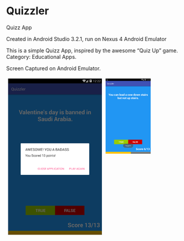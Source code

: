 # Quizzler
Quizz App

Created in Android Studio 3.2.1, run on Nexus 4 Android Emulator

This is a simple Quizz App, inspired by the awesome “Quiz Up” game. Category: Educational Apps.

Screen Captured on Android Emulator.

<div class="row" style="content: ""; clear: both; display: table;">
  <div>
    <img src="https://github.com/kelvinator07/Quizzler/blob/master/Screenshot_2018-10-26-12-22-58.png" style="width:100%; float: left; width: 50%; padding: 5px;">
  </div>
  <div class="column">
    <img src="https://github.com/kelvinator07/Quizzler/blob/master/Screenshot_2018-10-26-12-23-44.png" style="width:100%; float: left; width: 50%; padding: 5px;">
  </div>
</div>

</body>
</html>

